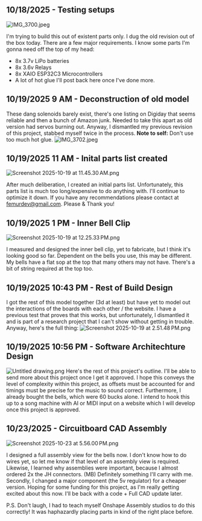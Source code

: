 <!--
  ===================    !!READ THIS NOTICE!!   ====================
  DO NOT edit this file manually. Your changes WILL BE OVERWRITTEN!
  This journal is auto generated and updated by Hack Club Blueprint.
  To edit this file, please edit your journal entries on Blueprint.
  ==================================================================
-->

## 10/18/2025 - Testing setups  

![IMG_3700.jpeg](https://blueprint.hackclub.com/user-attachments/blobs/proxy/eyJfcmFpbHMiOnsiZGF0YSI6MzEyMiwicHVyIjoiYmxvYl9pZCJ9fQ==--40b9b906afaafd063e25c7864aab2f3568703bc0/IMG_3700.jpeg)

I'm trying to build this out of existent parts only. I dug the old revision out of the box today. There are a few major requirements.
I know some parts I'm gonna need off the top of my head:
- 8x 3.7v LiPo batteries
- 8x 3.6v Relays
- 8x XAIO ESP32C3 Microcontrollers
- A lot of hot glue
I'll post back here once I've done more.
  

## 10/19/2025 9 AM - Deconstruction of old model  

These dang solenoids barely exist, there's one listing on Digiday that seems reliable and then a bunch of Amazon junk. 
Needed to take this apart as old version had servos burning out.
Anyway, I dismantled my previous revision of this project, stabbed myself twice in the process. **Note to self:** Don't use too much hot glue.
![IMG_3702.jpeg](https://blueprint.hackclub.com/user-attachments/blobs/proxy/eyJfcmFpbHMiOnsiZGF0YSI6MzM3MCwicHVyIjoiYmxvYl9pZCJ9fQ==--e9bc62969386b8318b3bae5cc13d8de286f8bf33/IMG_3702.jpeg)
  

## 10/19/2025 11 AM - Inital parts list created  

![Screenshot 2025-10-19 at 11.45.30 AM.png](https://blueprint.hackclub.com/user-attachments/blobs/proxy/eyJfcmFpbHMiOnsiZGF0YSI6MzQwMSwicHVyIjoiYmxvYl9pZCJ9fQ==--4f02ad164e93bc83604f19e535200c8cce45efee/Screenshot%202025-10-19%20at%2011.45.30%E2%80%AFAM.png)

After much deliberation, I created an initial parts list. Unfortunately, this parts list is much too long/expensive to do anything with. I'll continue to optimize it down. If you have any recommendations please contact at femurdev@gmail.com. Please & Thank you!  

## 10/19/2025 1 PM - Inner Bell Clip  

![Screenshot 2025-10-19 at 12.25.33 PM.png](https://blueprint.hackclub.com/user-attachments/blobs/proxy/eyJfcmFpbHMiOnsiZGF0YSI6MzQwMywicHVyIjoiYmxvYl9pZCJ9fQ==--13c95a8272327b2cf21b01e1506be6c8d58c5918/Screenshot%202025-10-19%20at%2012.25.33%E2%80%AFPM.png)

I measured and designed the inner bell clip, yet to fabricate, but I think it's looking good so far. Dependent on the bells you use, this may be different. My bells have a flat sop at the top that many others may not have. There's a bit of string required at the top too.
  

## 10/19/2025 10:43 PM - Rest of Build Design  

I got the rest of this model together (3d at least) but have yet to model out the interactions of the boards with each other / the website. I have a previous test that proves that this works, but unfortunately, I dismantled it and is part of a research project that I can't show without getting in trouble.
Anyway, here's the full thing:
![Screenshot 2025-10-19 at 2.51.48 PM.png](https://blueprint.hackclub.com/user-attachments/blobs/proxy/eyJfcmFpbHMiOnsiZGF0YSI6MzYyOCwicHVyIjoiYmxvYl9pZCJ9fQ==--c3e3dba9e52a02c37be25576f0192ecf5c971264/Screenshot%202025-10-19%20at%202.51.48%E2%80%AFPM.png)
  

## 10/19/2025 10:56 PM - Software Architechture Design  

![Untitled drawing.png](https://blueprint.hackclub.com/user-attachments/blobs/proxy/eyJfcmFpbHMiOnsiZGF0YSI6MzYzNywicHVyIjoiYmxvYl9pZCJ9fQ==--f7d9391f996f76d846205bf10d7ed486968c2fdd/Untitled%20drawing.png)
Here's the rest of this project's outline. I'll be able to send more about this project once I get it approved. I hope this conveys the level of complexity within this project, as offsets must be accounted for and timings must be precise for the music to sound correct. Furthermore, I already bought the bells, which were 60 bucks alone. I intend to hook this up to a song machine with AI or MIDI input on a website which I will develop once this project is approved.  

## 10/23/2025 - Circuitboard CAD Assembly  

![Screenshot 2025-10-23 at 5.56.00 PM.png](https://blueprint.hackclub.com/user-attachments/blobs/proxy/eyJfcmFpbHMiOnsiZGF0YSI6NDkxNiwicHVyIjoiYmxvYl9pZCJ9fQ==--68552654a426beb5bba0e79d80e7ab3937eff685/Screenshot%202025-10-23%20at%205.56.00%E2%80%AFPM.png)

I designed a full assembly view for the bells now. I don't know how to do wires yet, so let me know if that level of an assembly view is required. Likewise, I learned why assemblies were important, because I almost ordered 2x the JH connectors. (MB) Definitely something I'll carry with me.
Secondly, I changed a major component (the 5v regulator) for a cheaper version. Hoping for some funding for this project, as I'm really getting excited about this now. I'll be back with a code + Full CAD update later.

P.S. Don't laugh, I had to teach myself Onshape Assembly studios to do this correctly! It was haphazardly placing parts in kind of the right place before.
  

